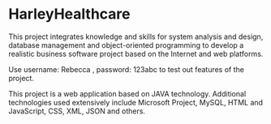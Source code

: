 # HarleyHealthcare
This project integrates knowledge and skills for system analysis and design, database  management and object-oriented programming to develop a realistic business software project  based on the Internet and web platforms. 

Use username: Rebecca , password: 123abc to test out features of the project. 

This project is a web application based on JAVA technology.
Additional technologies used extensively include Microsoft Project, MySQL, HTML and JavaScript, CSS, XML, JSON and others.
